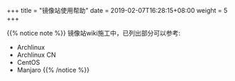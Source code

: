 +++
title = "镜像站使用帮助"
date =  2019-02-07T16:28:15+08:00
weight = 5
+++

{{% notice note %}}
镜像站wiki施工中，已列出部分可以参考:
- Archlinux
- Archlinux CN
- CentOS
- Manjaro
{{% /notice %}}
